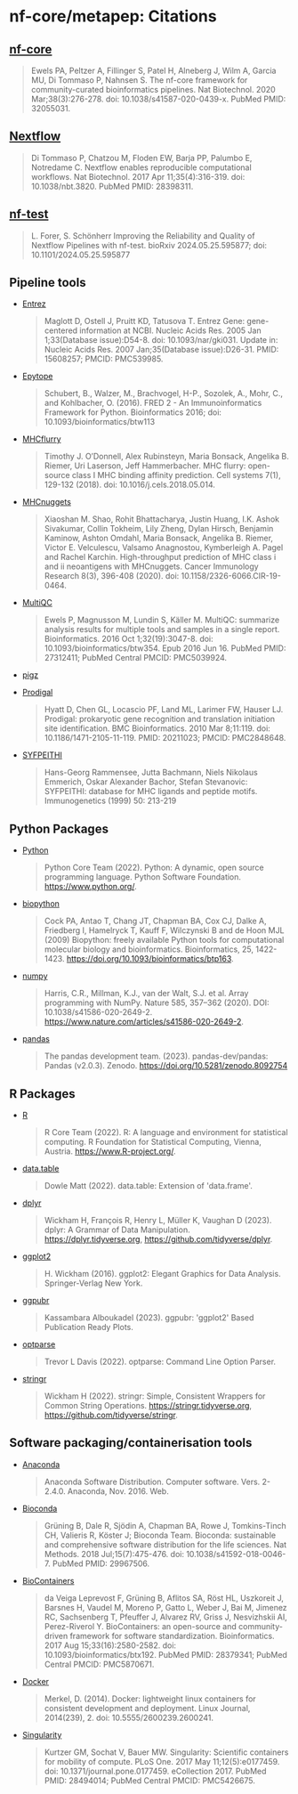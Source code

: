 # nf-core/metapep: Citations

## [nf-core](https://pubmed.ncbi.nlm.nih.gov/32055031/)

> Ewels PA, Peltzer A, Fillinger S, Patel H, Alneberg J, Wilm A, Garcia MU, Di Tommaso P, Nahnsen S. The nf-core framework for community-curated bioinformatics pipelines. Nat Biotechnol. 2020 Mar;38(3):276-278. doi: 10.1038/s41587-020-0439-x. PubMed PMID: 32055031.

## [Nextflow](https://pubmed.ncbi.nlm.nih.gov/28398311/)

> Di Tommaso P, Chatzou M, Floden EW, Barja PP, Palumbo E, Notredame C. Nextflow enables reproducible computational workflows. Nat Biotechnol. 2017 Apr 11;35(4):316-319. doi: 10.1038/nbt.3820. PubMed PMID: 28398311.

## [nf-test](https://www.biorxiv.org/content/10.1101/2024.05.25.595877v1)

> L. Forer, S. Schönherr Improving the Reliability and Quality of Nextflow Pipelines with nf-test. bioRxiv 2024.05.25.595877; doi: 10.1101/2024.05.25.595877

## Pipeline tools

- [Entrez](https://pubmed.ncbi.nlm.nih.gov/15608257/)

  > Maglott D, Ostell J, Pruitt KD, Tatusova T. Entrez Gene: gene-centered information at NCBI. Nucleic Acids Res. 2005 Jan 1;33(Database issue):D54-8. doi: 10.1093/nar/gki031. Update in: Nucleic Acids Res. 2007 Jan;35(Database issue):D26-31. PMID: 15608257; PMCID: PMC539985.

- [Epytope](https://academic.oup.com/bioinformatics/article/32/13/2044/1743767)

  > Schubert, B., Walzer, M., Brachvogel, H-P., Sozolek, A., Mohr, C., and Kohlbacher, O. (2016). FRED 2 - An Immunoinformatics Framework for Python. Bioinformatics 2016; doi: 10.1093/bioinformatics/btw113

- [MHCflurry](https://dx.doi.org/10.1016/j.cels.2018.05.014)

  > Timothy J. O’Donnell, Alex Rubinsteyn, Maria Bonsack, Angelika B. Riemer, Uri Laserson, Jeff Hammerbacher. MHC flurry: open-source class I MHC binding affinity prediction. Cell systems 7(1), 129-132 (2018). doi: 10.1016/j.cels.2018.05.014.

- [MHCnuggets](https://dx.doi.org/10.1158/2326-6066.CIR-19-0464)

  > Xiaoshan M. Shao, Rohit Bhattacharya, Justin Huang, I.K. Ashok Sivakumar, Collin Tokheim, Lily Zheng, Dylan Hirsch, Benjamin Kaminow, Ashton Omdahl, Maria Bonsack, Angelika B. Riemer, Victor E. Velculescu, Valsamo Anagnostou, Kymberleigh A. Pagel and Rachel Karchin. High-throughput prediction of MHC class i and ii neoantigens with MHCnuggets. Cancer Immunology Research 8(3), 396-408 (2020). doi: 10.1158/2326-6066.CIR-19-0464.

- [MultiQC](https://pubmed.ncbi.nlm.nih.gov/27312411/)

  > Ewels P, Magnusson M, Lundin S, Käller M. MultiQC: summarize analysis results for multiple tools and samples in a single report. Bioinformatics. 2016 Oct 1;32(19):3047-8. doi: 10.1093/bioinformatics/btw354. Epub 2016 Jun 16. PubMed PMID: 27312411; PubMed Central PMCID: PMC5039924.

- [pigz](https://zlib.net/pigz/)

- [Prodigal](https://pubmed.ncbi.nlm.nih.gov/20211023/)

  > Hyatt D, Chen GL, Locascio PF, Land ML, Larimer FW, Hauser LJ. Prodigal: prokaryotic gene recognition and translation initiation site identification. BMC Bioinformatics. 2010 Mar 8;11:119. doi: 10.1186/1471-2105-11-119. PMID: 20211023; PMCID: PMC2848648.

- [SYFPEITHI](https://pubmed.ncbi.nlm.nih.gov/10602881/)

  > Hans-Georg Rammensee, Jutta Bachmann, Niels Nikolaus Emmerich, Oskar Alexander Bachor, Stefan Stevanovic: SYFPEITHI: database for MHC ligands and peptide motifs. Immunogenetics (1999) 50: 213-219

## Python Packages

- [Python](https://www.python.org/)

  > Python Core Team (2022). Python: A dynamic, open source programming language. Python Software Foundation. https://www.python.org/.

- [biopython](https://academic.oup.com/bioinformatics/article/25/11/1422/330687)

  > Cock PA, Antao T, Chang JT, Chapman BA, Cox CJ, Dalke A, Friedberg I, Hamelryck T, Kauff F, Wilczynski B and de Hoon MJL (2009) Biopython: freely available Python tools for computational molecular biology and bioinformatics. Bioinformatics, 25, 1422-1423. https://doi.org/10.1093/bioinformatics/btp163.

- [numpy](https://www.nature.com/articles/s41586-020-2649-2)

  > Harris, C.R., Millman, K.J., van der Walt, S.J. et al. Array programming with NumPy. Nature 585, 357–362 (2020). DOI: 10.1038/s41586-020-2649-2. https://www.nature.com/articles/s41586-020-2649-2.

- [pandas](https://doi.org/10.5281/zenodo.3509134)

  > The pandas development team. (2023). pandas-dev/pandas: Pandas (v2.0.3). Zenodo. https://doi.org/10.5281/zenodo.8092754

## R Packages

- [R](https://www.R-project.org/)

  > R Core Team (2022). R: A language and environment for statistical computing. R Foundation for Statistical Computing, Vienna, Austria. https://www.R-project.org/.

- [data.table](https://cran.r-project.org/package=data.table)

  > Dowle Matt (2022). data.table: Extension of 'data.frame'.

- [dplyr](https://dplyr.tidyverse.org)

  > Wickham H, François R, Henry L, Müller K, Vaughan D (2023). dplyr: A Grammar of Data Manipulation. https://dplyr.tidyverse.org, https://github.com/tidyverse/dplyr.

- [ggplot2](https://cran.r-project.org/package=ggplot2)

  > H. Wickham (2016). ggplot2: Elegant Graphics for Data Analysis. Springer-Verlag New York.

- [ggpubr](https://cran.r-project.org/package=ggpubr)

  > Kassambara Alboukadel (2023). ggpubr: 'ggplot2' Based Publication Ready Plots.

- [optparse](https://CRAN.R-project.org/package=optparse)

  > Trevor L Davis (2022). optparse: Command Line Option Parser.

- [stringr](https://stringr.tidyverse.org)

  > Wickham H (2022). stringr: Simple, Consistent Wrappers for Common String Operations. https://stringr.tidyverse.org, https://github.com/tidyverse/stringr.

## Software packaging/containerisation tools

- [Anaconda](https://anaconda.com)

  > Anaconda Software Distribution. Computer software. Vers. 2-2.4.0. Anaconda, Nov. 2016. Web.

- [Bioconda](https://pubmed.ncbi.nlm.nih.gov/29967506/)

  > Grüning B, Dale R, Sjödin A, Chapman BA, Rowe J, Tomkins-Tinch CH, Valieris R, Köster J; Bioconda Team. Bioconda: sustainable and comprehensive software distribution for the life sciences. Nat Methods. 2018 Jul;15(7):475-476. doi: 10.1038/s41592-018-0046-7. PubMed PMID: 29967506.

- [BioContainers](https://pubmed.ncbi.nlm.nih.gov/28379341/)

  > da Veiga Leprevost F, Grüning B, Aflitos SA, Röst HL, Uszkoreit J, Barsnes H, Vaudel M, Moreno P, Gatto L, Weber J, Bai M, Jimenez RC, Sachsenberg T, Pfeuffer J, Alvarez RV, Griss J, Nesvizhskii AI, Perez-Riverol Y. BioContainers: an open-source and community-driven framework for software standardization. Bioinformatics. 2017 Aug 15;33(16):2580-2582. doi: 10.1093/bioinformatics/btx192. PubMed PMID: 28379341; PubMed Central PMCID: PMC5870671.

- [Docker](https://dl.acm.org/doi/10.5555/2600239.2600241)

  > Merkel, D. (2014). Docker: lightweight linux containers for consistent development and deployment. Linux Journal, 2014(239), 2. doi: 10.5555/2600239.2600241.

- [Singularity](https://pubmed.ncbi.nlm.nih.gov/28494014/)

  > Kurtzer GM, Sochat V, Bauer MW. Singularity: Scientific containers for mobility of compute. PLoS One. 2017 May 11;12(5):e0177459. doi: 10.1371/journal.pone.0177459. eCollection 2017. PubMed PMID: 28494014; PubMed Central PMCID: PMC5426675.
